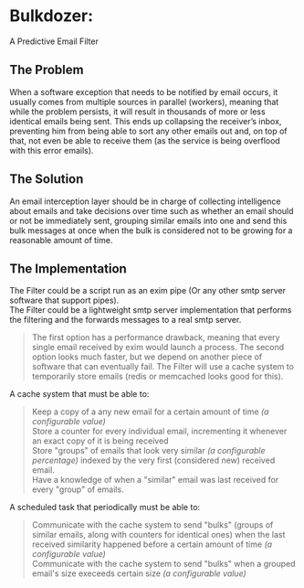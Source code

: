 Bulkdozer: 
=========
A Predictive Email Filter

The Problem
-----------

When a software exception that needs to be notified by email occurs, it usually comes from multiple sources in parallel (workers), meaning that while the problem persists, it will result in thousands of more or less identical emails being sent. This ends up collapsing the receiver’s inbox, preventing him from being able to sort any other emails out and, on top of that, not even be able to receive them (as the service is being overflood with this error emails). 

The Solution
------------

An email interception layer should be in charge of collecting intelligence about emails and take decisions over time such as whether an email should or not be immediately sent, grouping similar emails into one and send this bulk messages at once when the bulk is considered not to be growing for a reasonable amount of time.

The Implementation
------------------
The Filter could be a script run as an exim pipe (Or any other smtp server software that support pipes).<br>
The Filter could be a lightweight smtp server implementation that performs the filtering and the forwards messages to a real smtp server.<br>
> The first option has a performance drawback, meaning that every single email received by exim would launch a process. The second option looks much faster, but we depend on another piece of software that can eventually fail. 
The Filter will use a cache system to temporarily store emails (redis or memcached looks good for this).

A cache system that must be able to:

> Keep a copy of a any new email for a certain amount of time *(a configurable value)*<br>
> Store a counter for every individual email, incrementing it whenever an exact copy of it is being received<br>
> Store "groups" of emails that look very similar *(a configurable percentage)* indexed by the very first (considered new) received email.<br>
> Have a knowledge of when a "similar" email was last received for every "group" of emails.<br>

A scheduled task that periodically must be able to:

> Communicate with the cache system to send "bulks" (groups of similar emails, along with counters for identical ones) when the last received similarity happened before a certain amount of time *(a configurable value)*<br>
> Communicate with the cache system to send "bulks" when a grouped email's size execeeds certain size *(a configurable value)*<br>
